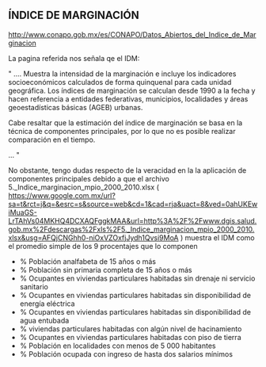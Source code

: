 
## ÍNDICE DE MARGINACIÓN

http://www.conapo.gob.mx/es/CONAPO/Datos_Abiertos_del_Indice_de_Marginacion

La pagina referida nos señala qe el IDM:

" ....
Muestra la intensidad de la marginación e incluye los indicadores socioeconómicos calculados de forma quinquenal para cada unidad geográfica. Los índices de marginación se calculan desde 1990 a la fecha y hacen referencia a entidades federativas, municipios, localidades y áreas geoestadísticas básicas (AGEB) urbanas.

Cabe resaltar que la estimación del índice de marginación se basa en la técnica de componentes principales, por lo que no es posible realizar comparación en el tiempo.

... "

No obstante, tengo dudas respecto de la veracidad en la la aplicación de componentes principales debido a que el archivo 5._Indice_marginacion_mpio_2000_2010.xlsx ( https://www.google.com.mx/url?sa=t&rct=j&q=&esrc=s&source=web&cd=1&cad=rja&uact=8&ved=0ahUKEwiMuaGS-LrTAhVs04MKHQ4DCXAQFggkMAA&url=http%3A%2F%2Fwww.dgis.salud.gob.mx%2Fdescargas%2Fxls%2F5._Indice_marginacion_mpio_2000_2010.xlsx&usg=AFQjCNGhh0-niOxVZOxfjJydh1Qvsi9MoA ) muestra el IDM como el promedio simple de los 9 procentajes que lo componen

- % Población analfabeta de 15 años o más			
- % Población sin primaria completa de 15 años o más			
- % Ocupantes en viviendas particulares habitadas sin drenaje ni servicio sanitario			
- % Ocupantes en viviendas particulares habitadas sin disponibilidad de energía eléctrica			
- % Ocupantes en viviendas particulares habitadas sin disponibilidad de  agua entubada			
- % viviendas particulares habitadas con algún nivel de hacinamiento			
- % Ocupantes en viviendas particulares habitadas con piso de tierra			
- % Población en localidades con menos de 5 000 habitantes			
- % Población ocupada con ingreso de hasta dos salarios mínimos	

